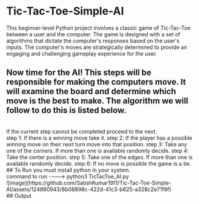 # Tic-Tac-Toe-Simple-AI
This beginner-level Python project involves a classic game of Tic-Tac-Toe between a user and the computer. The game is designed with a set of algorithms that dictate the computer's responses based on the user's inputs. The computer's moves are strategically determined to provide an engaging and challenging gameplay experience for the user.
<br>
## Now time for the AI! This steps will be responsible for making the computers move. It will examine the board and determine which move is the best to make. The algorithm we will follow to do this is listed below.
<br>
    If the current step cannot be completed proceed to the next.
<br>
    step 1: If there is a winning move take it.
    step 2: If the player has a possible winning move on their next turn move into that position.
    step 3: Take any one of the corners. If more than one is available randomly decide.
    step 4: Take the center position.
    step 5: Take one of the edges. If more than one is available randomly decide.
    step 6: If no move is possible the game is a tie.
<br>
## To Run
    you must install python in your system.
<br>
    command to run  ---->  python3 TicTacToe_AI.py
    <br>
    ![image](https://github.com/SatishKumar1911/Tic-Tac-Toe-Simple-AI/assets/124880943/8b08898c-422d-41c3-b625-a328c2e71f9f)
<br>
## Output
    
